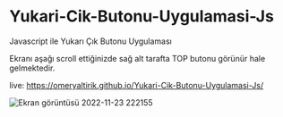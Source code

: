 # Yukari-Cik-Butonu-Uygulamasi-Js
Javascript ile Yukarı Çık Butonu Uygulaması

Ekranı aşağı scroll ettiğinizde sağ alt tarafta TOP butonu görünür hale gelmektedir.

live: https://omeryaltirik.github.io/Yukari-Cik-Butonu-Uygulamasi-Js/

![Ekran görüntüsü 2022-11-23 222155](https://user-images.githubusercontent.com/40443652/203630204-d1bec18d-7d22-47d5-9d77-1ed697b99416.png)
